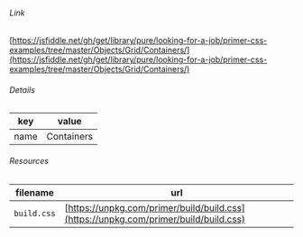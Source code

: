 <!--
https://pypi.org/project/jsfiddle-readme/
-->


###### Link
[https://jsfiddle.net/gh/get/library/pure/looking-for-a-job/primer-css-examples/tree/master/Objects/Grid/Containers/](https://jsfiddle.net/gh/get/library/pure/looking-for-a-job/primer-css-examples/tree/master/Objects/Grid/Containers/)

###### Details
key|value
-|-
name|Containers

###### Resources
filename|url
-|-
`build.css`|[https://unpkg.com/primer/build/build.css](https://unpkg.com/primer/build/build.css)